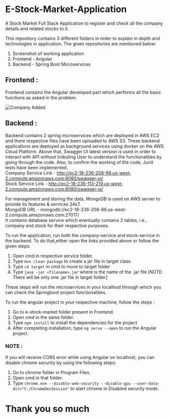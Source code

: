 # E-Stock-Market-Application
A Stock Market Full Stack Application to register and check all the company details and related stocks to it.

This repository contains 3 different folders in order to explain in depth and technologies in application.
The given repositories are mentioned below:
1. Screenshot of working application
2. Frontend - Angular
3. Backend - Spring Boot Microservices

## Frontend :
Frontend contains the Angular developed part which performs all the basic functions as asked in the problem.


![Company Added](https://user-images.githubusercontent.com/46262629/177056704-25512547-79cf-4b01-9ff1-d9b480d75532.jpg)


## Backend :
Backend contains 2 spring microservices which are deployed in AWS EC2 and there respective files have been uploaded to AWS S3. These backend applications are deployed as background services using docker on the AWS Cloud Platform.
Above that, Swagger UI latest version is used in order to interact with API without trobuling User to understand the functionalities by going through the code. Also, to confirm the working of the code, Junit tests have been implemented.\
Company Service Link - http://ec2-18-236-208-88.us-west-2.compute.amazonaws.com:8080/swagger-ui/ \
Stock Service Link - http://ec2-18-236-113-219.us-west-2.compute.amazonaws.com:8080/swagger-ui/

For management and storing the data, MongoDB is used on AWS server to provide its features & services 24x7.\
MongoDB URL - mongodb://ec2-18-236-208-88.us-west-2.compute.amazonaws.com:27017/ \
It contains database service which eventually contains 2 tables, i.e., company and stock for their respective purposes.

To run the application, run both the company-service and stock-service in the backend. To do that,either open the links provided above or follow the given steps:
1. Open cmd in respective service folder.
2. Type `mvn clean package` to create a jar file in target class
3. Type `cd target` in cmd to move to target folder
4. Type `java -jar <filename>.jar` where <filename> is the name of the .jar file [NOTE: There will be only one .jar file in target folder] 
  
These steps will run the microservices in your localhost through which you can check the Springboot project functionalities.

To run the angular project in your respective machine, follow the steps :
1. Go to e-stock-market folder present in Frontend.
2. Open cmd in the same folder.
3. Type `npm install` to install the dependencies for the project
4. After completing installation, type `ng serve --open` to run the Angular project.

### NOTE :
If you will receive CORS error while using Angular on localhost, you can disable chrome security by using the following steps:
  1. Go to chrome folder in Program Files.
  2. Open cmd in that folder.
  3. Type `chrome.exe --disable-web-security --disable-gpu --user-data-dir="C:/ChromeDevSession"` to start chrome in Disabled security mode.

  
#  Thank you so much
